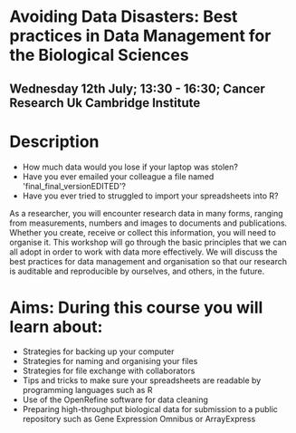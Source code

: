 # Avoiding Data Disasters: Best practices in Data Management for the Biological Sciences

## Wednesday 12th July; 13:30 - 16:30; Cancer Research Uk Cambridge Institute


# Description
 
 - How much data would you lose if your laptop was stolen?
 - Have you ever emailed your colleague a file named 'final_final_versionEDITED'?
 - Have you ever tried to struggled to import your spreadsheets into R?

As a researcher, you will encounter research data in many forms, ranging from measurements, numbers and images to documents and publications. Whether you create, receive or collect this information, you will need to organise it. This workshop will go through the basic principles that we can all adopt in order to work with data more effectively. We will discuss the best practices for data management and organisation so that our research is auditable and reproducible by ourselves, and others, in the future.

# Aims: During this course you will learn about:
  - Strategies for backing up your computer
  - Strategies for naming and organising your files
  - Strategies for file exchange with collaborators
  - Tips and tricks to make sure your spreadsheets are readable by programming languages such as R
  - Use of the OpenRefine software for data cleaning
  - Preparing high-throughput biological data for submission to a public repository such as Gene Expression Omnibus or ArrayExpress  
